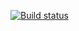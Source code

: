 [![Build status](https://ci.appveyor.com/api/projects/status/h2tklqj7pnp5na47?svg=true)](https://ci.appveyor.com/project/nickola102/po)
